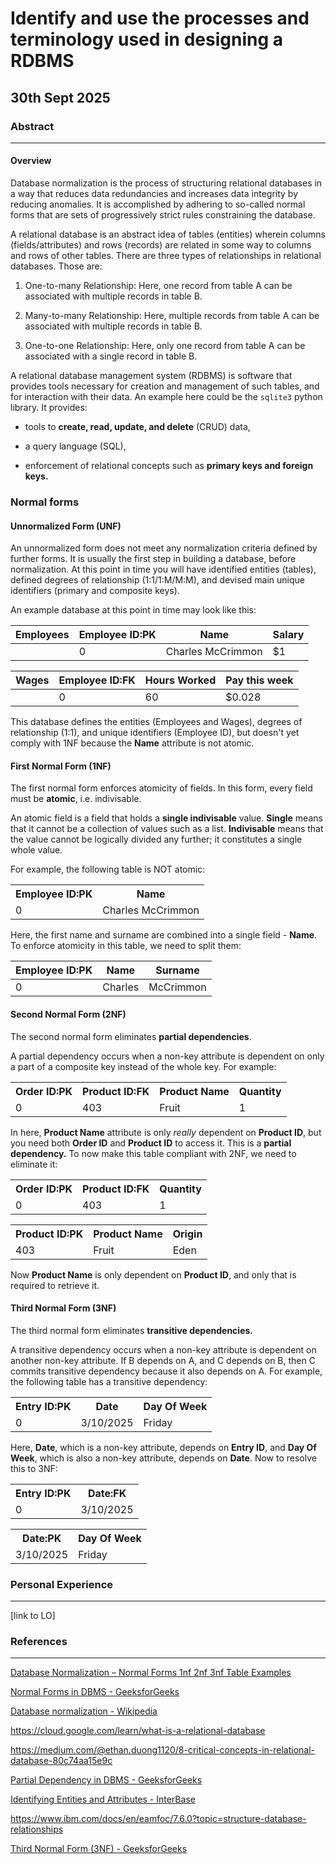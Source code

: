 # Identify and use the processes and terminology used in designing a RDBMS

## 30th Sept 2025

### Abstract

----------------------------------------------

#### Overview

Database normalization is the process of structuring relational databases in a way that reduces data redundancies and increases data integrity by reducing anomalies. It is accomplished by adhering to so-called normal forms that are sets of progressively strict rules constraining the database.

A relational database is an abstract idea of tables (entities) wherein columns (fields/attributes) and rows (records) are related in some way to columns and rows of other tables. There are three types of relationships in relational databases. Those are:

1. One-to-many Relationship: Here, one record from table A can be associated with multiple records in table B.

2. Many-to-many Relationship: Here, multiple records from table A can be associated with multiple records in table B.

3. One-to-one Relationship: Here, only one record from table A can be associated with a single record in table B.

A relational database management system (RDBMS) is software that provides tools necessary for creation and management of such tables, and for interaction with their data. An example here could be the `sqlite3` python library. It provides:

* tools to **create, read, update, and delete** (CRUD) data,

* a query language (SQL),

* enforcement of relational concepts such as **primary keys and foreign keys.**

### Normal forms

#### Unnormalized Form (UNF)

An unnormalized form does not meet any normalization criteria defined by further forms. It is usually the first step in building a database, before normalization. At this point in time you will have identified entities (tables), defined degrees of relationship (1:1/1:M/M:M), and devised main unique identifiers (primary and composite keys).

An example database at this point in time may look like this:

| Employees | Employee ID:PK | Name              | Salary |
| --------- | -------------- | ----------------- | ------ |
|           | 0              | Charles McCrimmon | $1     |

| Wages | Employee ID:FK | Hours Worked | Pay this week |
| ----- | -------------- | ------------ | ------------- |
|       | 0              | 60           | $0.028        |

This database defines the entities (Employees and Wages), degrees of relationship (1:1), and unique identifiers (Employee ID), but doesn't yet comply with 1NF because the **Name** attribute is not atomic.

#### First Normal Form (1NF)

The first normal form enforces atomicity of fields. In this form, every field must be **atomic**, i.e. indivisable.

An atomic field is a field that holds a **single indivisable** value. **Single** means that it cannot be a collection of values such as a list. **Indivisable** means that the value cannot be logically divided any further; it constitutes a single whole value.

For example, the following table is NOT atomic:

<table>
<tr>
<th>Employee ID:PK</th>
<th>Name</th>
</tr>
<tr>
<td>0</td>
<td>Charles McCrimmon</td>
</tr>
</table>

Here, the first name and surname are combined into a single field - **Name**. To enforce atomicity in this table, we need to split them:

| Employee ID:PK | Name    | Surname   |
| -------------- | ------- | --------- |
| 0              | Charles | McCrimmon |

#### Second Normal Form (2NF)

The second normal form eliminates **partial dependencies**. 

A partial dependency occurs when a non-key attribute is dependent on only a part of a composite key instead of the whole key. For example:

<table>
  <tr>
     <th>Order ID:PK</th>
     <th>Product ID:FK</th>
     <th>Product Name</th>
     <th>Quantity</th>
  </tr>
  <tr>
     <td>0</td>
     <td>403</td>
     <td>Fruit</td>
     <td>1</td>
  </tr>
</table>

In here, **Product Name** attribute is only *really* dependent on **Product ID**, but you need both **Order ID** and **Product ID** to access it. This is a **partial dependency.** To now make this table compliant with 2NF, we need to eliminate it:

<table>
<tr>
<th>Order ID:PK</th>
<th>Product ID:FK</th>
<th>Quantity</th>
</tr>
<tr>
<td>0</td>
<td>403</td>
<td>1</td>
</tr>
</table>

<table>
<tr>
    <th>Product ID:PK</th>
    <th>Product Name</th>
    <th>Origin</th>
<tr>
    <td>403</td>
    <td>Fruit</td>
    <td>Eden</td>
</table>

Now **Product Name** is only dependent on **Product ID**, and only that is required to retrieve it.

#### Third Normal Form (3NF)

The third normal form eliminates **transitive dependencies.**

A transitive dependency occurs when a non-key attribute is dependent on another non-key attribute. If B depends on A, and C depends on B, then C commits transitive dependency because it also depends on A. For example, the following table has a transitive dependency:

<table>
<tr>
<th>Entry ID:PK</th>
<th>Date</th>
<th>Day Of Week</th>
</tr>
<tr>
<td>0</td>
<td>3/10/2025</td>
<td>Friday</td>
</tr>
</table>

Here, **Date**, which is a non-key attribute, depends on **Entry ID**, and **Day Of Week**, which is also a non-key attribute, depends on **Date**. Now to resolve this to 3NF:

<table>
<tr>
<th>Entry ID:PK</th>
<th>Date:FK</th>
</tr>
<tr>
<td>0</td>
<td>3/10/2025</td>
</tr>
</table>

<table>
<tr>
<th>Date:PK</th>
<th>Day Of Week</th>
</tr>
<tr>
<td>3/10/2025</td>
<td>Friday</td>
</tr>
</table>

### Personal Experience

----------------------------------------------

[link to LO]

### References

----------------------------------------------

[Database Normalization – Normal Forms 1nf 2nf 3nf Table Examples](https://www.freecodecamp.org/news/database-normalization-1nf-2nf-3nf-table-examples/)

[Normal Forms in DBMS - GeeksforGeeks](https://www.geeksforgeeks.org/dbms/normal-forms-in-dbms/)

[Database normalization - Wikipedia](https://en.wikipedia.org/wiki/Database_normalization)

https://cloud.google.com/learn/what-is-a-relational-database

https://medium.com/@ethan.duong1120/8-critical-concepts-in-relational-database-80c74aa15e9c

[Partial Dependency in DBMS - GeeksforGeeks](https://www.geeksforgeeks.org/dbms/partial-dependency-in-dbms/)

[Identifying Entities and Attributes - InterBase](https://docwiki.embarcadero.com/InterBase/2020/en/Identifying_Entities_and_Attributes)

https://www.ibm.com/docs/en/eamfoc/7.6.0?topic=structure-database-relationships

[Third Normal Form (3NF) - GeeksforGeeks](https://www.geeksforgeeks.org/dbms/third-normal-form-3nf/)
